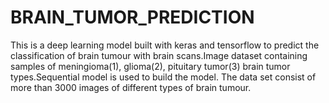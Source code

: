 # BRAIN_TUMOR_PREDICTION
This is a deep learning model built with keras and tensorflow to predict the classification of brain tumour with brain scans.Image dataset containing samples of meningioma(1), glioma(2), pituitary tumor(3) brain tumor types.Sequential model is used to build the model.
The data set consist of more than 3000 images of different types of brain tumour.
